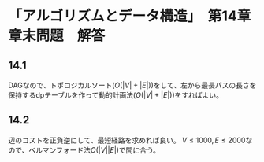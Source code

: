 # 「アルゴリズムとデータ構造」　第14章章末問題　解答
## 14.1
DAGなので、トポロジカルソート($O(|V|+|E|)$)をして、左から最長パスの長さを保持するdpテーブルを作って動的計画法($O(|V|+|E|)$)をすればよい。

## 14.2
辺のコストを正負逆にして、最短経路を求めれば良い。
$V\leq 1000,E\leq 2000$なので、ベルマンフォード法$O(|V||E|)$で間に合う。